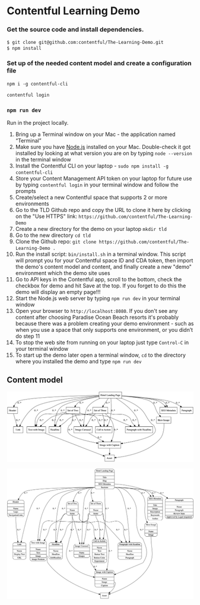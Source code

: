 # Contentful Learning Demo

### Get the source code and install dependencies.

```
$ git clone git@github.com:contentful/The-Learning-Demo.git
$ npm install
```

### Set up of the needed content model and create a configuration file

```
npm i -g contentful-cli
```

```
contentful login
```
### `npm run dev`

Run in the project locally.

1. Bring up a Terminal window on your Mac - the application named “Terminal”
2. Make sure you have [Node.js](https://nodejs.org/en/download/) installed on your Mac. Double-check it got installed by looking at what version you are on by typing `node --version` in the terminal window
3. Install the Contentful CLI on your laptop - `sudo npm install -g contentful-cli`
4. Store your Content Management API token on your laptop for future use by typing `contentful login` in your terminal window and follow the prompts
5. Create/select a new Contentful space that supports 2 or more environments
6. Go to the TLD Github repo and copy the URL to clone it here by clicking on the "Use HTTPS" link: `https://github.com/contentful/The-Learning-Demo`
7. Create a new directory for the demo on your laptop `mkdir tld`
8. Go to the new directory `cd tld`
9. Clone the Github repo: `git clone https://github.com/contentful/The-Learning-Demo .`
10. Run the install script: `bin/install.sh` in a terminal window. This script will prompt you for your Contentful space ID and CDA token, then import the demo's content model and content, and finally create a new "demo" environment which the demo site uses
11. Go to API keys in the Contentful app, scroll to the bottom, check the checkbox for demo and hit Save at the top. If you forget to do this the demo will display an empty page!!!
12. Start the Node.js web server by typing `npm run dev` in your terminal window
13. Open your browser to `http://localhost:8080`. If you don't see any content after choosing Paradise Ocean Beach resorts it's probably because there was a problem creating your demo environment - such as when you use a space that only supports one environment, or you didn’t do step 11
14. To stop the web site from running on your laptop just type `Control-C` in your terminal window
15. To start up the demo later open a terminal window, `cd` to the directory where you installed the demo and type `npm run dev`

## Content model

![Content model simple](./winning-demo-content-model-simple.png)

![Content model full](./winning-demo-content-model.png)
